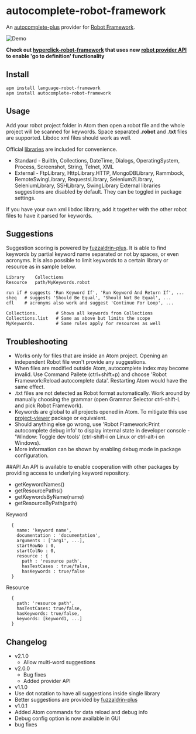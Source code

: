 autocomplete-robot-framework
==========
An [autocomplete-plus](https://github.com/atom/autocomplete-plus) provider for [Robot Framework](http://robotframework.org/).

![Demo](https://raw.githubusercontent.com/gliviu/autocomplete-robot-framework/master/anim.gif)

**Check out [hyperclick-robot-framework](https://atom.io/packages/hyperclick-robot-framework) that uses new  [robot provider API](#api) to  enable 'go to definition' functionality**

## Install
```shell
apm install language-robot-framework
apm install autocomplete-robot-framework
```

## Usage
Add your robot project folder in Atom then open a robot file and the whole project will be scanned for keywords.
Space separated **.robot** and **.txt** files are supported. Libdoc xml files should work as well.

Official [libraries](http://robotframework.org/#test-libraries) are included for convenience.
*  Standard - BuiltIn, Collections, DateTime, Dialogs, OperatingSystem, Process, Screenshot, String, Telnet, XML
*  External - FtpLibrary, HttpLibrary.HTTP, MongoDBLibrary, Rammbock, RemoteSwingLibrary, RequestsLibrary, Selenium2Library, SeleniumLibrary, SSHLibrary, SwingLibrary
External libraries suggestions are disabled by default. They can be toggled in package settings.

If you have your own xml libdoc library, add it together with the other robot files to have it parsed for keywords.

## Suggestions
Suggestion scoring is powered by [fuzzaldrin-plus](https://github.com/jeancroy/fuzzaldrin-plus). It is able to find keywords by partial keyword name separated or not by spaces, or even acronyms.
It is also possible to limit keywords to a certain library or resource as in sample below.

```text
Library    Collections
Resource   path/MyKeywords.robot

run if # suggests 'Run Keyword If', 'Run Keyword And Return If', ...
sheq   # suggests 'Should Be Equal', 'Should Not Be Equal', ...
cfl    # acronyms also work and suggest 'Continue For Loop', ...

Collections.       # Shows all keywords from Collections
Collections.list   # Same as above but limits the scope
MyKeywords.        # Same rules apply for resources as well
```



## Troubleshooting
*  Works only for files that are inside an Atom project. Opening an independent Robot file won't provide any suggestions.
*  When files are modified outside Atom, autocomplete index may become invalid. Use Command Pallete (ctrl+shift+p) and choose 'Robot Framework:Reload autocomplete data'. Restarting Atom would have the same effect.
*  .txt files are not detected as Robot format automatically. Work around by manually choosing the grammar (open Grammar Selector ctrl-shift-L and pick Robot Framework).
*  Keywords are global to all projects opened in Atom. To mitigate this use [project-viewer](https://atom.io/packages/project-viewer) package or equivalent.
*  Should anything else go wrong, use 'Robot Framework:Print autocomplete debug info' to display internal state in developer console  - 'Window: Toggle dev tools' (ctrl-shift-i on Linux or ctrl-alt-i on Windows).
*  More information can be shown by enabling debug mode in package configuration.

##API
An API is available to enable cooperation with other packages by providing access to underlying keyword repository.
* getKeywordNames()
* getResourcePaths()
* getKeywordsByName(name)
* getResourceByPath(path)

Keyword
```
  {
    name: 'keyword name',
    documentation : 'documentation',
    arguments : ['arg1', ...],
    startRowNo : 0,
    startColNo : 0,
    resource : {
      path : 'resource path',
      hasTestCases : true/false,
      hasKeywords : true/false
  }
```

Resource
```
  {
    path: 'resource path',
    hasTestCases: true/false,
    hasKeywords: true/false,
    keywords: [keyword1, ...]
  }
```


## Changelog
* v2.1.0
	* Allow multi-word suggestions
* v2.0.0
	* Bug fixes
	* Added provider API
*  v1.1.0
  *  Use dot notation to have all suggestions inside single library
  *  Better suggestions are provided by [fuzzaldrin-plus](https://www.npmjs.com/package/fuzzaldrin-plus)
*  v1.0.1
  *  Added Atom commands for data reload and debug info
  *  Debug config option is now available in GUI
  * bug fixes
